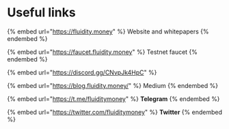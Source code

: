# Useful links

{% embed url="https://fluidity.money" %}
Website and whitepapers
{% endembed %}

{% embed url="https://faucet.fluidity.money" %}
Testnet faucet
{% endembed %}

{% embed url="https://discord.gg/CNvpJk4HpC" %}

{% embed url="https://blog.fluidity.money/" %}
Medium
{% endembed %}

{% embed url="https://t.me/fluiditymoney" %}
**Telegram**
{% endembed %}

{% embed url="https://twitter.com/fluiditymoney" %}
**Twitter**
{% endembed %}
